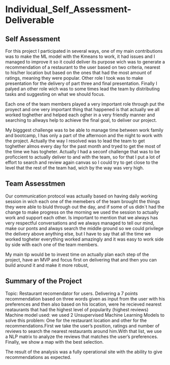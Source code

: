 # Individual_Self_Assessment-Deliverable

## Self Assessment

For this project I participated in several ways, one of my main contributions was to make the ML model with the Kmeans to work, it had issues and I managed to improve it so it could deliver its purpose wich was to generate a recommendation of a restaurant to the user based on two criteria, nearest to his/her location but based on the ones that had the most amount of ratings, meaning they were popular. Other role I took was to make presentation for the delivery of part three and final presentation. Finally I palyed an other role wich was to some times lead the team by distributing tasks and suggesting on what we should focus.

Each one of the team members played a very important role through put the proyect and one very important thing that happened is that actually we all worked toghether and helped each ogher in a very friendly manner and searching to allways help to achieve the final goal, to deliver our project.

My bigggest challenge was to be able to manage time between work family and bootcamp, I has only a part of the afternoon and the night to work with the project. Actually the way I resolved was to lead the team to get toghether almos every day for the past month and tryed to get the most of the time we has togheter. Actually I had a seconf challenge that was to be proficcient to actually deliver to and with the team, so for that I put a lot of effort to search and review again canvas so I could try to get close to the level that the rest of the team had, wich by the way was very high.

## Team Assesstmen

Our communication protocol was actually based on having daily working session in wich each one of the memebers of the team brought the things they were able to biuld through out the day, and if some of us didn`t had the change to make progress on the morning we used the session to actually work and support each other. Is important to mention that we always has very respectful conversations and we always managed to tell our mind, make our ponts and always search the middle ground so we could privilege the delivery above anything else, but I have to say that all the time we worked togheter everything worked amazingly and it was easy to work side by side with each one of the team members.

My main tip would be to invest time on actually plan each step of the project, have an MVP and focus first on delivering that and then you can build around it and make it more robust,

## Summary of the Project

Topic: Restaurant recomendator for users. Delivering a 7 points recommendation based on three words given as input from the user with his preferences and then also based on his location, were he recieved nearest reataurants that had the highest level of popularity (highest reviews)
Machine model used: we used 2 Unsupervised Machine Learning Models to solve this  problem: One for the restaurant location and other for the recommendations.First we take the user’s position, ratings and number of reviews  to search the nearest restaurants around him.With that list, we use a NLP matrix to analyze the reviews that  matches the user’s preferences. Finally, we show a map with the best selection. 

The result of the analysis was a fully operational site with the ability to give recommendations as expected.


